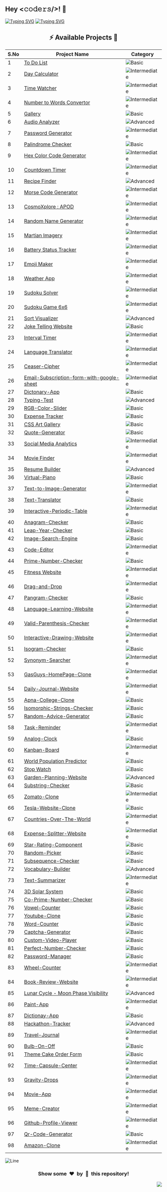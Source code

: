 <h2>Hey <𝚌𝚘𝚍𝚎𝚛𝚜/>! 👋</h2>

[![Typing SVG](https://readme-typing-svg.herokuapp.com?font=Fira+Code&size=60&pause=1000&center=true&vCenter=true&multiline=true&width=1000&height=100&lines=VANILLA+JS+PROJECTS)](https://git.io/typing-svg)
[![Typing SVG](https://readme-typing-svg.demolab.com?font=Comfortaa&size=65&pause=400&color=18b8d0&center=true&vCenter=true&width=2000&height=200&lines=BASIC+LEVEL+PROJECTS;INTERMEDIATE+LEVEL+PROJECTS;ADVANCED+LEVEL+PROJECTS)](https://git.io/typing-svg)


<div align="center">

## :zap: Available Projects 🎉
<!-- Rules to Add project are as follows:

1. Attach the project name as shown below.
[To Do List](./Basic/To-Do-List)

2. If alignment is distorted, i will manage it. You have just added you project here according to serial number. 

3. Add the category of the project using the provided links below here, according to your project.

![Basic](https://img.shields.io/badge/Basic-00FF00?style=for-the-badge) 
![Intermediate](https://img.shields.io/badge/Intermediate-FFD700?style=for-the-badge) 
![Advanced](https://img.shields.io/badge/Advanced-FF0000?style=for-the-badge) 

-->


| S.No  | Project Name | Category |
|-------|--------------|----------|
|   1   | [To Do List](./Basic/To-Do-List) | ![Basic](https://img.shields.io/badge/Basic-00FF00?style=for-the-badge) |
|   2   | [Day Calculator](./Intermediate/Day-Calculator) | ![Intermediate](https://img.shields.io/badge/Intermediate-FFD700?style=for-the-badge) |
|   3   | [Time Watcher](./Intermediate/Time-Watcher) | ![Intermediate](https://img.shields.io/badge/Intermediate-FFD700?style=for-the-badge) |
|   4   | [Number to Words Convertor](./Intermediate/Number-To-Words-Convertor) | ![Intermediate](https://img.shields.io/badge/Intermediate-FFD700?style=for-the-badge) |
|   5   | [Gallery](./Basic/Gallery) | ![Basic](https://img.shields.io/badge/Basic-00FF00?style=for-the-badge) |
|   6   | [Audio Analyzer](./Advanced/Audio-Analyzer) | ![Advanced](https://img.shields.io/badge/Advanced-FF0000?style=for-the-badge) |
|   7   | [Password Generator](./Intermediate/Password-Generator) | ![Intermediate](https://img.shields.io/badge/Intermediate-FFD700?style=for-the-badge) |
|   8   | [Palindrome Checker](./Basic/Palindrome-Checker) | ![Basic](https://img.shields.io/badge/Basic-00FF00?style=for-the-badge) |
|   9   | [Hex Color Code Generator](./Intermediate/Hex-color-code-generator-website) | ![Intermediate](https://img.shields.io/badge/Intermediate-FFD700?style=for-the-badge) |
|  10   | [Countdown Timer](./Intermediate/Countdown-Timer) | ![Intermediate](https://img.shields.io/badge/Intermediate-FFD700?style=for-the-badge) |
|  11   | [Recipe Finder](./Advanced/Recipe-Finder/) | ![Advanced](https://img.shields.io/badge/Advanced-FF0000?style=for-the-badge) |
|  12   | [Morse Code Generator](./Intermediate/Morse-Code-Convertor) | ![Intermediate](https://img.shields.io/badge/Intermediate-FFD700?style=for-the-badge) |
|  13   | [CosmoXplore : APOD](./Intermediate/CosmoXplore-APoD/) | ![Intermediate](https://img.shields.io/badge/Intermediate-FFD700?style=for-the-badge) |
|  14   | [Random Name Generator](./Intermediate/Random-Name-Generator) | ![Intermediate](https://img.shields.io/badge/Intermediate-FFD700?style=for-the-badge) |
|  15   | [Martian Imagery](./Intermediate/Martian-Imagery) | ![Intermediate](https://img.shields.io/badge/Intermediate-FFD700?style=for-the-badge) |
|  16   | [Battery Status Tracker](./Intermediate/Battery-Status-Tracker/) | ![Intermediate](https://img.shields.io/badge/Intermediate-FFD700?style=for-the-badge) |
|  17   | [Emoji Maker](./Intermediate/Emoji-Maker/) | ![Intermediate](https://img.shields.io/badge/Intermediate-FFD700?style=for-the-badge) |
|  18   | [Weather App](./Intermediate/Weather-App/) | ![Intermediate](https://img.shields.io/badge/Intermediate-FFD700?style=for-the-badge) |
|  19   | [Sudoku Solver](./Intermediate/Sudoku-Solver/) | ![Intermediate](https://img.shields.io/badge/Intermediate-FFD700?style=for-the-badge) |
|  20   | [Sudoku Game 6x6](./Intermediate/Sudoku-Game-6x6/) | ![Intermediate](https://img.shields.io/badge/Intermediate-FFD700?style=for-the-badge) |
|  21   | [Sort Visualizer](./Advanced/sort-visualizer/) | ![Advanced](https://img.shields.io/badge/Advanced-FF0000?style=for-the-badge) |
|  22   | [Joke Telling Website](./Basic/Joke-Telling-Website/) | ![Basic](https://img.shields.io/badge/Basic-00FF00?style=for-the-badge) |
|  23   | [Interval Timer](./Intermediate/Interval_Timer/) | ![Intermediate](https://img.shields.io/badge/Intermediate-FFD700?style=for-the-badge) |
|  24   | [Language Translator](./Intermediate/Language-Translator/) | ![Intermediate](https://img.shields.io/badge/Intermediate-FFD700?style=for-the-badge) |
|  25   | [Ceaser-Cipher](./Intermediate/Ceaser-Cipher/) | ![Intermediate](https://img.shields.io/badge/Intermediate-FFD700?style=for-the-badge) |
|  26   | [Email-Subscription-form-with-google-sheet](./Intermediate/Email-Subscription-form-with-google-sheet/) | ![Intermediate](https://img.shields.io/badge/Intermediate-FFD700?style=for-the-badge) |
|  27   | [Dictonary-App](./Basic/Dictonary-App/) | ![Basic](https://img.shields.io/badge/Basic-00FF00?style=for-the-badge) |
|  28   | [Typing-Test](./Advanced/Typing-Test/) | ![Advanced](https://img.shields.io/badge/Advanced-FF0000?style=for-the-badge) |
|  29   | [RGB-Color-Slider](./Basic/RGB-Color-Slider/) | ![Basic](https://img.shields.io/badge/Basic-00FF00?style=for-the-badge) |
|  30   | [Expense Tracker](./Basic/Expense-Tracker/) | ![Basic](https://img.shields.io/badge/Basic-00FF00?style=for-the-badge)  |
|  31   | [CSS Art Gallery](./Basic/CSS-Art-Gallery) | ![Basic](https://img.shields.io/badge/Basic-00FF00?style=for-the-badge)  |
|  32   | [Quote-Generator](./Basic/Quote-Generator/) | ![Basic](https://img.shields.io/badge/Basic-00FF00?style=for-the-badge)  |
|  33   | [Social Media Analytics](./Intermediate/Social-Media-Analytics/) | ![Intermediate](https://img.shields.io/badge/Intermediate-FFD700?style=for-the-badge) | 
|  34   | [Movie Finder](./Intermediate/Movie-Finder/) | ![Intermediate](https://img.shields.io/badge/Intermediate-FFD700?style=for-the-badge) | 
|  35   | [Resume Builder](./Advanced/Resume-Builder/) |![Advanced](https://img.shields.io/badge/Advanced-FF0000?style=for-the-badge) |
|  36   | [Virtual-Piano](./Basic/Virtual-Piano/) | ![Basic](https://img.shields.io/badge/Basic-00FF00?style=for-the-badge) |
|  37   | [Text-to-Image-Generator](./Intermediate/Text-to-Image-Generator/) | ![Intermediate](https://img.shields.io/badge/Intermediate-FFD700?style=for-the-badge) | 
|  38   | [Text-Translator](./Basic/Text-Translator/) | ![Basic](https://img.shields.io/badge/Basic-00FF00?style=for-the-badge) |
|  39   | [Interactive-Periodic-Table](./Intermediate/Interactive-Periodic-Table/) | ![Intermediate](https://img.shields.io/badge/Intermediate-FFD700?style=for-the-badge) | 
|  40 	| [Anagram-Checker](./Basic/Anagram-Checker/) | ![Basic](https://img.shields.io/badge/Basic-00FF00?style=for-the-badge) |
|  41   | [Leap-Year-Checker](./Basic/Leap-Year-Checker/) | ![Basic](https://img.shields.io/badge/Basic-00FF00?style=for-the-badge) |
|  42	  | [Image-Search-Engine](./Basic/Image-Search-Engine/) | ![Basic](https://img.shields.io/badge/Basic-00FF00?style=for-the-badge) |
|  43   | [Code-Editor](./Intermediate/Code-Editor/) | ![Intermediate](https://img.shields.io/badge/Intermediate-FFD700?style=for-the-badge) |
|  44   | [Prime-Number-Checker](./Basic/Prime-Number-Checker/) | ![Basic](https://img.shields.io/badge/Basic-00FF00?style=for-the-badge) |
|  45   |  [Fitness Website](./Intermediate/Fitness-Website/) | ![Intermediate](https://img.shields.io/badge/Intermediate-FFD700?style=for-the-badge) |
|  46   | [Drag-and-Drop](./Intermediate/Drag-and-Drop/) | ![Intermediate](https://img.shields.io/badge/Intermediate-FFD700?style=for-the-badge) | 
|  47   | [Pangram-Checker](./Basic/Pangram-Checker/) | ![Basic](https://img.shields.io/badge/Basic-00FF00?style=for-the-badge) |
|  48   |  [Language-Learning-Website](./Intermediate/Language-Learning-Website/) | ![Intermediate](https://img.shields.io/badge/Intermediate-FFD700?style=for-the-badge) |
|  49   | [Valid-Parenthesis-Checker](./Intermediate/Valid-Parenthesis-Checker/) | ![Intermediate](https://img.shields.io/badge/Intermediate-FFD700?style=for-the-badge) |
|  50   | [Interactive-Drawing-Website](./Intermediate/Interactive-Drawing-Website/) | ![Intermediate](https://img.shields.io/badge/Intermediate-FFD700?style=for-the-badge) |
|  51   | [Isogram-Checker](./Basic/Isogram-Checker/) | ![Basic](https://img.shields.io/badge/Basic-00FF00?style=for-the-badge) |
|  52   | [Synonym-Searcher](./Intermediate/Synonym-Searcher/) | ![Intermediate](https://img.shields.io/badge/Intermediate-FFD700?style=for-the-badge) | 
|  53   | [GasGuys-HomePage-Clone](./Intermediate/GasGuys-HomePage-Clone/) | ![Intermediate](https://img.shields.io/badge/Intermediate-FFD700?style=for-the-badge) |
|  54   | [Daily-Journal-Website](./Intermediate/Daily-Journal-Website/) | ![Intermediate](https://img.shields.io/badge/Intermediate-FFD700?style=for-the-badge) |
|  55   | [Apna-College-Clone](./Basic/Apna-College-Clone/) | ![Basic](https://img.shields.io/badge/Basic-00FF00?style=for-the-badge) |
|  56   | [Isomorphic-Strings-Checker](./Basic/Isomorphic-Strings-Checker/) | ![Basic](https://img.shields.io/badge/Basic-00FF00?style=for-the-badge) |
|  57   | [Random-Advice-Generator](./Basic/Random-Advice-Generator/) | ![Basic](https://img.shields.io/badge/Basic-00FF00?style=for-the-badge) |
|  58   | [Task-Reminder](./Intermediate/Task-Reminder/) | ![Intermediate](https://img.shields.io/badge/Intermediate-FFD700?style=for-the-badge) |
|  59   | [Analog-Clock](./Basic/Analog-Clock/) | ![Basic](https://img.shields.io/badge/Basic-00FF00?style=for-the-badge) |
|  60   | [Kanban-Board](./Intermediate/Kanban-Board/) | ![Intermediate](https://img.shields.io/badge/Intermediate-FFD700?style=for-the-badge) |
|  61   | [World Population Predictor](./Basic/World-Population/) | ![Basic](https://img.shields.io/badge/Basic-00FF00?style=for-the-badge) |
|  62   | [Stop Watch](./Basic/Stop-Watch/) | ![Basic](https://img.shields.io/badge/Basic-00FF00?style=for-the-badge) |
|  63   | [Garden-Planning-Website](./Advanced/Garden-Planning-Website/) |![Advanced](https://img.shields.io/badge/Advanced-FF0000?style=for-the-badge) |
|  64   | [Substring-Checker](./Basic/Substring-Checker/) | ![Basic](https://img.shields.io/badge/Basic-00FF00?style=for-the-badge) |
|  65   | [Zomato-Clone](./Intermediate/Zomato-Clone/) | ![Intermediate](https://img.shields.io/badge/Intermediate-FFD700?style=for-the-badge) |
|  66   | [Tesla-Website-Clone](./Basic/Tesla-Website-Clone/) | ![Basic](https://img.shields.io/badge/Basic-00FF00?style=for-the-badge) |
|  67   | [Countries-Over-The-World](./Intermediate/Countries-Over-The-World/) | ![Intermediate](https://img.shields.io/badge/Intermediate-FFD700?style=for-the-badge) |
|  68   | [Expense-Splitter-Website](./Intermediate/Expense-Splitter-Website/) | ![Intermediate](https://img.shields.io/badge/Intermediate-FFD700?style=for-the-badge) |
|  69   | [Star-Rating-Component](./Basic/Star-Rating-Component/) | ![Basic](https://img.shields.io/badge/Basic-00FF00?style=for-the-badge) |
|  70   | [Random-Picker](./Basic/Random-Picker/) | ![Basic](https://img.shields.io/badge/Basic-00FF00?style=for-the-badge) |
|  71   | [Subsequence-Checker](./Basic/Subsequence-Checker/) | ![Basic](https://img.shields.io/badge/Basic-00FF00?style=for-the-badge) |
|  72   | [Vocabulary-Builder](./Advanced/Vocabulary-Builder/) | ![Advanced](https://img.shields.io/badge/Advanced-FF0000?style=for-the-badge) |
|  73   | [Text-Summarizer](./Intermediate/Text-Summarizer/) | ![Intermediate](https://img.shields.io/badge/Intermediate-FFD700?style=for-the-badge) |
|  74   | [3D Solar System](./Basic/3D-Solar-System/) | ![Basic](https://img.shields.io/badge/Basic-00FF00?style=for-the-badge) |
|  75   | [Co-Prime-Number-Checker](./Basic/Co-Prime-Number-Checker/) | ![Basic](https://img.shields.io/badge/Basic-00FF00?style=for-the-badge) |
|  76   | [Vowel-Counter](./Basic/Vowel-Counter/) | ![Basic](https://img.shields.io/badge/Basic-00FF00?style=for-the-badge)|
|  77   | [Youtube-Clone](./Basic/Youtube-Clone/) | ![Basic](https://img.shields.io/badge/Basic-00FF00?style=for-the-badge) |
|  78   | [Word-Counter](./Basic/Word-Counter/) | ![Basic](https://img.shields.io/badge/Basic-00FF00?style=for-the-badge) |
|  79   | [Captcha-Generator](./Basic/Captcha-Generator/) | ![Basic](https://img.shields.io/badge/Basic-00FF00?style=for-the-badge) |
|  80   | [Custom-Video-Player](./Basic/Custom-Video-Player/) | ![Basic](https://img.shields.io/badge/Basic-00FF00?style=for-the-badge) |
|  81   | [Perfect-Number-Checker](./Basic/Perfect-Number-Checker/) | ![Basic](https://img.shields.io/badge/Basic-00FF00?style=for-the-badge) |
|  82   | [Password-Manager](./Basic/Password-Manager/) | ![Basic](https://img.shields.io/badge/Basic-00FF00?style=for-the-badge) |
|  83   | [Wheel-Counter](./Intermediate/Wheel-Selector/) | ![Intermediate](https://img.shields.io/badge/Intermediate-FFD700?style=for-the-badge) |
|  84   | [Book-Review-Website](./Intermediate/Book-Review-Website/) | ![Intermediate](https://img.shields.io/badge/Intermediate-FFD700?style=for-the-badge) |
|  85   | [Lunar Cycle - Moon Phase Visibility](./Advanced/Moon-Phase-Visibility/) | ![Advanced](https://img.shields.io/badge/Advanced-FF0000?style=for-the-badge) |
|  86   | [Paint-App](./Intermediate/Paint-App/) | ![Intermediate](https://img.shields.io/badge/Intermediate-FFD700?style=for-the-badge) |
|  87   | [Dictionay-App](./Basic/Dictionary-App/) | ![Basic](https://img.shields.io/badge/Basic-00FF00?style=for-the-badge) |
|  88   | [Hackathon-Tracker](./Advanced/Hackathon-Tracker/) | ![Advanced](https://img.shields.io/badge/Advanced-FF0000?style=for-the-badge) |
|  89   | [Travel-Journal](./Intermediate/Travel-Journal/) | ![Intermediate](https://img.shields.io/badge/Intermediate-FFD700?style=for-the-badge) |
|  90   | [Bulb-On-Off](./Basic/Bulb-On-Off/) | ![Basic](https://img.shields.io/badge/Basic-00FF00?style=for-the-badge) |
|  91   | [Theme Cake Order Form](./Basic/Theme-Cake-Order-Form/) | ![Basic](https://img.shields.io/badge/Basic-00FF00?style=for-the-badge) |
|  92   | [Time-Capsule-Center](./Intermediate/Time-Capsule-Center/) | ![Intermediate](https://img.shields.io/badge/Intermediate-FFD700?style=for-the-badge) |
|  93   | [Gravity-Drops](./Intermediate/Gravity-Drops/) | ![Intermediate](https://img.shields.io/badge/Intermediate-FFD700?style=for-the-badge) |
|  94   | [Movie-App](./Intermediate/Movie-App/) | ![Intermediate](https://img.shields.io/badge/Intermediate-FFD700?style=for-the-badge) |
|  95   | [Meme-Creator](./Intermediate/Meme-Creator/) | ![Intermediate](https://img.shields.io/badge/Intermediate-FFD700?style=for-the-badge) |
|  96   | [Github-Profile-Viewer](./Intermediate/Github-Profile-Viewer/) | ![Intermediate](https://img.shields.io/badge/Intermediate-FFD700?style=for-the-badge) |
|  97  | [Qr-Code-Generator](./Basic/Qr-Code-Generator/) | ![Basic](https://img.shields.io/badge/Basic-00FF00?style=for-the-badge) |
|  98  | [Amazon-Clone](./Intermediate/Amazon-Clone/) | ![Intermediate](https://img.shields.io/badge/Intermediate-FFD700?style=for-the-badge) |
</div>


![Line](https://github.com/Avdhesh-Varshney/WebMasterLog/assets/114330097/4b78510f-a941-45f8-a9d5-80ed0705e847)

<div align="center">
	<h3>Show some &nbsp;❤️&nbsp; by &nbsp;🌟&nbsp; this repository!</h3>
</div>
<a href="#top"><img src="https://img.shields.io/badge/-Back%20to%20Top-red?style=for-the-badge" align="right"/></a>
